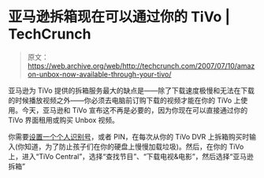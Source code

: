 # 亚马逊拆箱现在可以通过你的 TiVo | TechCrunch

> 原文：<https://web.archive.org/web/http://techcrunch.com/2007/07/10/amazon-unbox-now-available-through-your-tivo/>

亚马逊为 TiVo 提供的拆箱服务最大的缺点是——除了下载速度极慢和无法在下载的时候播放视频之外——你必须去电脑前订购下载的视频才能在你的 TiVo 上使用。今天，亚马逊和 TiVo 宣布这不再是必要的，因为你现在可以直接通过你的 TiVo 界面租用或购买 Unbox 视频。

你需要[设置一个个人识别号](https://web.archive.org/web/20160422013641/http://www.amazon.com/unbox/setup/tivo)，或者 PIN，在每次从你的 TiVo DVR 上拆箱购买时输入(你知道，为了防止孩子们在你的硬盘上慢慢加载垃圾)。然后，在你的 TiVo 上，进入“TiVo Central”，选择“查找节目”、“下载电视&电影”，然后选择“亚马逊拆箱”